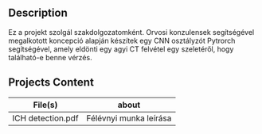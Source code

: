 ## Description

Ez a projekt szolgál szakdolgozatomként. Orvosi konzulensek segítségével megalkotott koncepció alapján készítek egy CNN osztályzót Pytrorch segítségével, amely eldönti egy agyi CT felvétel egy szeletéről, hogy található-e benne vérzés.

## Projects Content

|File(s)|about|
|-|-|
|ICH detection.pdf|Félévnyi munka leírása|
